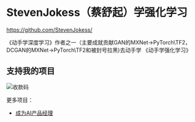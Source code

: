 

<!--
 * @version:
 * @Author:  StevenJokes https://github.com/StevenJokes
 * @Date: 2023-02-22 16:07:02
 * @LastEditors:  StevenJokes https://github.com/StevenJokes
 * @LastEditTime: 2023-02-22 16:16:56
 * @Description:
 * @TODO::
 * @Reference:
-->
# StevenJokess（蔡舒起）学强化学习

https://github.com/StevenJokess/

《动手学深度学习》作者之一（主要成就贡献GAN的MXNet->PyTorch\TF2，DCGAN的MXNet->PyTorch\TF2和被封号拉黑)去动手学 《动手学强化学习》

## 支持我的项目

![收款码](img/收.jpg)

更多项目：

- [成为AI产品经理](https://stevenjokess.github.io/2bPM/)
